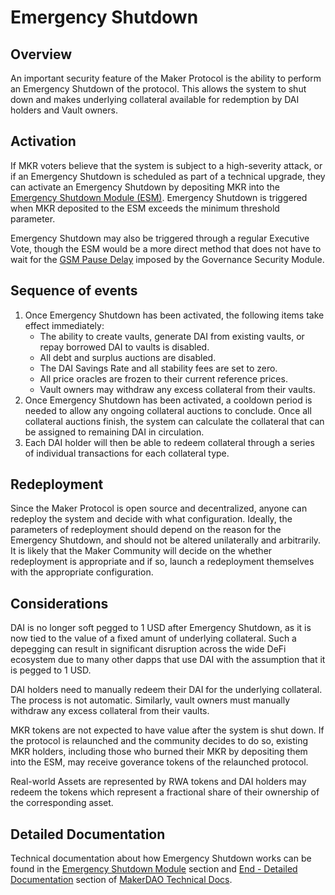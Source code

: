 # Emergency Shutdown

## Overview

An important security feature of the Maker Protocol is the ability to perform an Emergency Shutdown of the protocol. This allows the system to shut down and makes underlying collateral available for redemption by DAI holders and Vault owners. 

## Activation

If MKR voters believe that the system is subject to a high-severity attack, or if an Emergency Shutdown is scheduled as part of a technical upgrade, they can activate an Emergency Shutdown by depositing MKR into the [Emergency Shutdown Module (ESM)](../module-index/module-emergency-shutdown.md). Emergency Shutdown is triggered when MKR deposited to the ESM exceeds the minimum threshold parameter. 

Emergency Shutdown may also be triggered through a regular Executive Vote, though the ESM would be a more direct method that does not have to wait for the [GSM Pause Delay](../parameter-index/core/param-gsm-pause-delay.md) imposed by the Governance Security Module.

## Sequence of events

1. Once Emergency Shutdown has been activated, the following items take effect immediately:
    * The ability to create vaults, generate DAI from existing vaults, or repay borrowed DAI to vaults is disabled. 
    * All debt and surplus auctions are disabled. 
    * The DAI Savings Rate and all stability fees are set to zero. 
    * All price oracles are frozen to their current reference prices. 
    * Vault owners may withdraw any excess collateral from their vaults. 
2. Once Emergency Shutdown has been activated, a cooldown period is needed to allow any ongoing collateral auctions to conclude. Once all collateral auctions finish, the system can calculate the collateral that can be assigned to remaining DAI in circulation.
3. Each DAI holder will then be able to redeem collateral through a series of individual transactions for each collateral type.

## Redeployment

Since the Maker Protocol is open source and decentralized, anyone can redeploy the system and decide with what configuration. Ideally, the parameters of redeployment should depend on the reason for the Emergency Shutdown, and should not be altered unilaterally and arbitrarily. It is likely that the Maker Community will decide on the whether redeployment is appropriate and if so, launch a redeployment themselves with the appropriate configuration.

## Considerations

DAI is no longer soft pegged to 1 USD after Emergency Shutdown, as it is now tied to the value of a fixed amunt of underlying collateral. Such a depegging can result in significant disruption across the wide DeFi ecosystem due to many other dapps that use DAI with the assumption that it is pegged to 1 USD.

DAI holders need to manually redeem their DAI for the underlying collateral. The process is not automatic. Similarly, vault owners must manually withdraw any excess collateral from their vaults.

MKR tokens are not expected to have value after the system is shut down. If the protocol is relaunched and the community decides to do so, existing MKR holders, including those who burned their MKR by depositing them into the ESM, may receive goverance tokens of the relaunched protocol.

Real-world Assets are represented by RWA tokens and DAI holders may redeem the tokens which represent a fractional share of their ownership of the corresponding asset.

## Detailed Documentation

Technical documentation about how Emergency Shutdown works can be found in the [Emergency Shutdown Module](https://docs.makerdao.com/smart-contract-modules/emergency-shutdown-module) section and [End - Detailed Documentation](https://docs.makerdao.com/smart-contract-modules/shutdown/end-detailed-documentation) section of [MakerDAO Technical Docs](https://docs.makerdao.com/).


